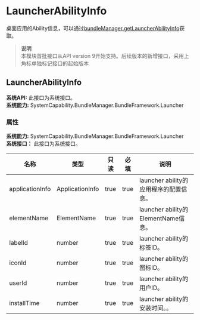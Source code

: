 # LauncherAbilityInfo    
桌面应用的Ability信息，可以通过[bundleManager.getLauncherAbilityInfo](js-apis-launcherBundleManager.md#launcherbundlemanagergetlauncherabilityinfo9)获取。  
> **说明**   
>本模块首批接口从API version 9开始支持。后续版本的新增接口，采用上角标单独标记接口的起始版本  
    
## LauncherAbilityInfo  
 **系统API:**  此接口为系统接口。  
 **系统能力:**  SystemCapability.BundleManager.BundleFramework.Launcher    
### 属性    
 **系统能力:**  SystemCapability.BundleManager.BundleFramework.Launcher    
 **系统接口：** 此接口为系统接口。    
    
| 名称 | 类型 | 只读 | 必填 | 说明 |  
| --------| --------| --------| --------| --------|  
| applicationInfo | ApplicationInfo | true | true | launcher ability的应用程序的配置信息。 |  
| elementName | ElementName | true | true | launcher ability的ElementName信息。 |  
| labelId | number | true | true | launcher ability的标签ID。 |  
| iconId | number | true | true | launcher ability的图标ID。 |  
| userId | number | true | true | launcher ability的用户ID。 |  
| installTime | number | true | true | launcher ability的安装时间。。 |  
